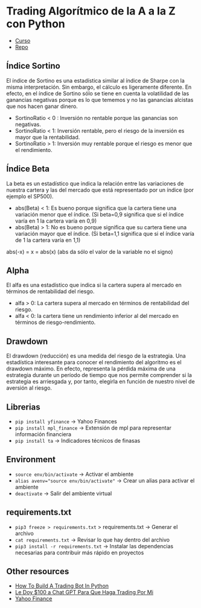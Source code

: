 # Trading Algorítmico de la A a la Z con Python

- [Curso](https://cursos.frogamesformacion.com/courses/take/trading-algoritmico-1)
- [Repo](https://github.com/joanby/trading-algoritmico-a-z-con-python)

## Índice Sortino

El índice de Sortino es una estadística similar al índice de Sharpe con la misma interpretación. Sin embargo, el cálculo es ligeramente diferente. En efecto, en el índice de Sortino sólo se tiene en cuenta la volatilidad de las ganancias negativas porque es lo que tememos y no las ganancias alcistas que nos hacen ganar dinero.

- SortinoRatio < 0 : Inversión no rentable porque las ganancias son negativas.
- SortinoRatio < 1: Inversión rentable, pero el riesgo de la inversión es mayor que la rentabilidad.
- SortinoRatio > 1: Inversión muy rentable porque el riesgo es menor que el rendimiento.

## Índice Beta

La beta es un estadístico que indica la relación entre las variaciones de nuestra cartera y las del mercado que está representado por un índice (por ejemplo el SP500).

- abs(Beta) < 1: Es bueno porque significa que la cartera tiene una variación menor que el índice. (Si beta=0,9 significa que si el índice varía en 1 la cartera varía en 0,9)
- abs(Beta) > 1: No es bueno porque significa que su cartera tiene una variación mayor que el índice. (Si beta=1,1 significa que si el índice varía de 1 la cartera varía en 1,1)

abs(-x) = x = abs(x) (abs da sólo el valor de la variable no el signo)

## Alpha

El alfa es una estadístico que indica si la cartera supera al mercado en términos de rentabilidad del riesgo.

- alfa > 0: La cartera supera al mercado en términos de rentabilidad del riesgo.
- alfa < 0: la cartera tiene un rendimiento inferior al del mercado en términos de riesgo-rendimiento.

## Drawdown

El drawdown (reducción) es una medida del riesgo de la estrategia. Una estadística interesante para conocer el rendimiento del algoritmo es el drawdown máximo. En efecto, representa la pérdida máxima de una estrategia durante un período de tiempo que nos permite comprender si la estrategia es arriesgada y, por tanto, elegirla en función de nuestro nivel de aversión al riesgo.

## Librerias
- `pip install yfinance` -> Yahoo Finances
- `pip install mpl_finance` -> Extensión de mpl para representar información financiera
- `pip install ta` -> Indicadores técnicos de finasas

## Environment
- `source env/bin/activate` -> Activar el ambiente
- `alias avenv="source env/bin/activate"` -> Crear un alias para activar el ambiente
- `deactivate` -> Salir del ambiente virtual

## requirements.txt
- `pip3 freeze > requirements.txt` > requirements.txt -> Generar el archivo
- `cat requirements.txt` -> Revisar lo que hay dentro del archivo
- `pip3 install -r requirements.txt` -> Instalar las dependencias necesarias para contribuir más rápido en proyectos

## Other resources
- [How To Build A Trading Bot In Python](https://www.youtube.com/watch?v=WcfKaZL4vpA)
- [Le Doy $100 a Chat GPT Para Que Haga Trading Por Mi](https://www.youtube.com/watch?v=JRYqsG4iUpw)
- [Yahoo Finance](https://es.finance.yahoo.com/)